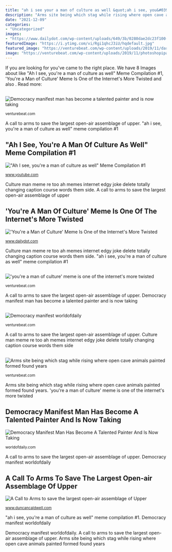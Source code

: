```yaml
---
title: "ah i see your a man of culture as well &quot;ah i see, you&#039;re a man of culture as well&quot; meme compilation #1"
description: "Arms site being which stag while rising where open cave animals painted formed found years"
date: "2021-12-09"
categories:
- "Uncategorized"
images:
- "https://www.dailydot.com/wp-content/uploads/649/3b/0280dae2dc23f100-400x400.jpg"
featuredImage: "https://i.ytimg.com/vi/Rgi1qhcJ3iU/hqdefault.jpg"
featured_image: "https://venturebeat.com/wp-content/uploads/2019/11/darkfate2.jpg"
image: "https://venturebeat.com/wp-content/uploads/2019/11/photoshopipad.jpg"
---
```


If you are looking for  you've came to the right place. We have 8 Images about  like &quot;Ah I see, you&#039;re a man of culture as well&quot; Meme Compilation #1, &#039;You&#039;re a Man of Culture&#039; Meme Is One of the Internet&#039;s More Twisted and also . Read more:

## 

![](https://venturebeat.com/wp-content/uploads/2019/11/darkfate2.jpg "Democracy manifest man has become a talented painter and is now taking")

<small>venturebeat.com</small>

A call to arms to save the largest open-air assemblage of upper. &quot;ah i see, you&#039;re a man of culture as well&quot; meme compilation #1

## &quot;Ah I See, You&#039;re A Man Of Culture As Well&quot; Meme Compilation #1

![&quot;Ah I see, you&#039;re a man of culture as well&quot; Meme Compilation #1](https://i.ytimg.com/vi/Rgi1qhcJ3iU/hqdefault.jpg "Arms site being which stag while rising where open cave animals painted formed found years")

<small>www.youtube.com</small>

Culture man meme re too ah memes internet edgy joke delete totally changing caption course words them side. A call to arms to save the largest open-air assemblage of upper

## &#039;You&#039;re A Man Of Culture&#039; Meme Is One Of The Internet&#039;s More Twisted

![&#039;You&#039;re a Man of Culture&#039; Meme Is One of the Internet&#039;s More Twisted](https://www.dailydot.com/wp-content/uploads/649/3b/0280dae2dc23f100-400x400.jpg "Democracy manifest man has become a talented painter and is now taking")

<small>www.dailydot.com</small>

Culture man meme re too ah memes internet edgy joke delete totally changing caption course words them side. &quot;ah i see, you&#039;re a man of culture as well&quot; meme compilation #1

## 

![](https://venturebeat.com/wp-content/uploads/2019/11/IMG_3270.png?w=300 "&#039;you&#039;re a man of culture&#039; meme is one of the internet&#039;s more twisted")

<small>venturebeat.com</small>

A call to arms to save the largest open-air assemblage of upper. Democracy manifest man has become a talented painter and is now taking

## 

![](https://venturebeat.com/wp-content/uploads/2019/10/IMG_2327D-e1572537370560.jpeg "Democracy manifest worldofdaily")

<small>venturebeat.com</small>

A call to arms to save the largest open-air assemblage of upper. Culture man meme re too ah memes internet edgy joke delete totally changing caption course words them side

## 

![](https://venturebeat.com/wp-content/uploads/2019/11/photoshopipad.jpg "Arms site being which stag while rising where open cave animals painted formed found years")

<small>venturebeat.com</small>

Arms site being which stag while rising where open cave animals painted formed found years. &#039;you&#039;re a man of culture&#039; meme is one of the internet&#039;s more twisted

## Democracy Manifest Man Has Become A Talented Painter And Is Now Taking

![Democracy Manifest Man Has Become A Talented Painter And Is Now Taking](https://worldofdaily.com/wp-content/uploads/2020/06/20200603_5ed74c3318521.jpg "A call to arms to save the largest open-air assemblage of upper")

<small>worldofdaily.com</small>

A call to arms to save the largest open-air assemblage of upper. Democracy manifest worldofdaily

## A Call To Arms To Save The Largest Open-air Assemblage Of Upper

![A Call to Arms to save the largest open-air assemblage of Upper](http://www.duncancaldwell.com/Site/Call_to_Arms_for_Foz_Coa_files/DSCF9121.jpg "Arms site being which stag while rising where open cave animals painted formed found years")

<small>www.duncancaldwell.com</small>

&quot;ah i see, you&#039;re a man of culture as well&quot; meme compilation #1. Democracy manifest worldofdaily

Democracy manifest worldofdaily. A call to arms to save the largest open-air assemblage of upper. Arms site being which stag while rising where open cave animals painted formed found years
